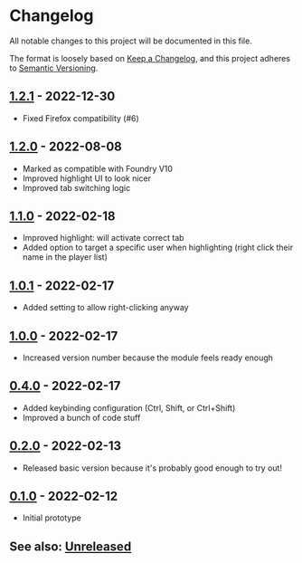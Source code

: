 # Changelog
All notable changes to this project will be documented in this file.

The format is loosely based on [Keep a Changelog](https://keepachangelog.com/en/1.0.0/),
and this project adheres to [Semantic Versioning](https://semver.org/spec/v2.0.0.html).

## [1.2.1] - 2022-12-30
- Fixed Firefox compatibility (#6)

## [1.2.0] - 2022-08-08
- Marked as compatible with Foundry V10
- Improved highlight UI to look nicer
- Improved tab switching logic

## [1.1.0] - 2022-02-18
- Improved highlight: will activate correct tab
- Added option to target a specific user when highlighting (right click their name in the player list)

## [1.0.1] - 2022-02-17
- Added setting to allow right-clicking anyway

## [1.0.0] - 2022-02-17
- Increased version number because the module feels ready enough

## [0.4.0] - 2022-02-17
- Added keybinding configuration (Ctrl, Shift, or Ctrl+Shift)
- Improved a bunch of code stuff

## [0.2.0] - 2022-02-13
- Released basic version because it's probably good enough to try out!

## [0.1.0] - 2022-02-12
- Initial prototype

## See also: [Unreleased]

[0.1.0]: https://github.com/shemetz/remote-highlight-ui/compare/0.1.0...0.1.0
[0.2.0]: https://github.com/shemetz/remote-highlight-ui/compare/0.1.0...0.2.0
[0.4.0]: https://github.com/shemetz/remote-highlight-ui/compare/0.2.0...0.4.0
[1.0.0]: https://github.com/shemetz/remote-highlight-ui/compare/0.4.0...1.0.0
[1.0.1]: https://github.com/shemetz/remote-highlight-ui/compare/1.0.0...1.0.1
[1.1.0]: https://github.com/shemetz/remote-highlight-ui/compare/1.0.1...1.1.0
[1.2.0]: https://github.com/shemetz/remote-highlight-ui/compare/1.1.0...1.2.0
[1.2.1]: https://github.com/shemetz/remote-highlight-ui/compare/1.2.0...1.2.1
[Unreleased]: https://github.com/shemetz/remote-highlight-ui/compare/1.2.1...HEAD
